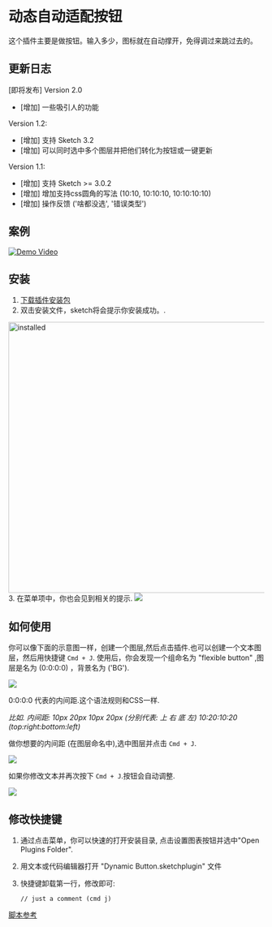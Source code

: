# 动态自动适配按钮

这个插件主要是做按钮。输入多少，图标就在自动撑开，免得调过来跳过去的。

## 更新日志 
[即将发布] Version 2.0
- [增加] 一些吸引人的功能
  
Version 1.2:

- [增加] 支持 Sketch 3.2
- [增加] 可以同时选中多个图层并把他们转化为按钮或一键更新

Version 1.1:

- [增加] 支持 Sketch >= 3.0.2
- [增加] 增加支持css圆角的写法 (10:10, 10:10:10, 10:10:10:10)
- [增加] 操作反馈 ('啥都没选', '错误类型')


## 案例

[![Demo Video](https://dl.dropboxusercontent.com/u/1909742/sketch-plugin/thumb.png)](http://www.youtube.com/watch?v=ZJCYUCU7YxQ)

## 安装
1. [下载插件安装包](https://github.com/sketchplugins/sketch-dynamic-button/archive/master.zip)
2. 双击安装文件，sketch将会提示你安装成功。.
  <img src="https://dl.dropboxusercontent.com/u/1909742/sketch-plugin/success.png" alt="installed" width="534" />
3. 在菜单项中，你也会见到相关的提示. 
 
  <img src="https://dl.dropboxusercontent.com/u/1909742/sketch-plugin/dropdown.png"/>


## 如何使用
你可以像下面的示意图一样，创建一个图层,然后点击插件.也可以创建一个文本图层，然后用快捷键 `Cmd + J`. 使用后，你会发现一个组命名为 "flexible button" ,图层是名为 (0:0:0:0) ，背景名为 ('BG').

<img src="https://dl.dropboxusercontent.com/u/1909742/sketch-plugin/2step.png"/>

0:0:0:0 代表的内间距.这个语法规则和CSS一样.

*比如. 
内间距: 10px 20px 10px 20px (分别代表: 上 右 底 左)
10:20:10:20 (top:right:bottom:left)*

做你想要的内间距 (在图层命名中),选中图层并点击 `Cmd + J`.

<img src="https://dl.dropboxusercontent.com/u/1909742/sketch-plugin/3step.png"/>

如果你修改文本并再次按下 `Cmd + J`.按钮会自动调整.

<img src="https://dl.dropboxusercontent.com/u/1909742/sketch-plugin/4step.png"/>

## 修改快捷键

1. 通过点击菜单，你可以快速的打开安装目录, 点击设置图表按钮并选中"Open Plugins Folder".
2. 用文本或代码编辑器打开 "Dynamic Button.sketchplugin" 文件
3. 快捷键卸载第一行，修改即可:

    ```
    // just a comment (cmd j)
    ```
    
    
[脚本参考](http://bohemiancoding.com/sketch/scripting/)







